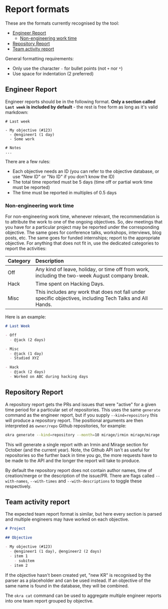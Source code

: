 # Report formats

These are the formats currently recognised by the tool:
- [Engineer Report](#engineer-report)
  - [Non-engineering work time](#non-engineering-work-time)
- [Repository Report](#repository-report)
- [Team activity report](#team-activity-report)

General formatting requirements:
- Only use the character `-` for bullet points (not `+` nor `*`)
- Use space for indentation (2 preferred)

## Engineer Report

Engineer reports should be in the following format. **Only a section called `Last week` is included by default** - the rest is free form as long as it's valid markdown:

```
# Last week

- My objective (#123)
  - @engineer1 (1 day)
  - Some work

# Notes
...
```

There are a few rules:
- Each objective needs an ID (you can refer to the objective database, or use "New ID" or "No ID" if you don't know the ID)
- The total time reported must be 5 days (time off or partial work time must be reported)
- The time must be reported in multiples of 0.5 days

### Non-engineering work time

For non-engineering work time, whenever relevant, the recommendation is to attribute the work to one of the ongoing objectives. So, dev meetings that you have for a particular project may be reported under the corresponding objective. The same goes for conference talks, workshops, interviews, blog posts, etc. The same goes for funded internships; report to the appropriate objective. For anything that does not fit in, use the dedicated categories to report the activities:

|   Category | Description  |
|:------------------|:-------------|
| Off      | Any kind of leave, holiday, or time off from work, including the two-week August company break. |
| Hack       | Time spent on Hacking Days. |
| Misc  | This includes any work that does not fall under specific objectives, including Tech Talks and All Hands. |

Here is an example:
```md
# Last Week

- Off
  - @jack (2 days)

- Misc
  - @jack (1 day)
  - Studied XYZ

- Hack
  - @jack (2 days)
  - Worked on ABC during hacking days
```

## Repository Report

A repository report gets the PRs and issues that were "active" for a given time period for a particular set of repositories. This uses the same `generate` command as the engineer report, but if you supply `--kind=repository` this will produce a repository report. The positional arguments are then interpreted as `owner/repo` Github repositories, for example:

```sh
okra generate --kind=repository --month=10 mirage/irmin mirage/mirage
```

This will generate a single report with an Irmin and Mirage section for October (and the current year). Note, the Github API isn't as useful for repositories so the further back in time you go, the more requests have to be made to the API and the longer the report will take to produce.

By default the repository report does not contain author names, time of creation/merge or the description of the issue/PR. There are flags called `--with-names`, `--with-times` and `--with-descriptions` to toggle these respectively.

## Team activity report

The expected team report format is similar, but here every section is parsed and multiple engineers may have worked on each objective.

```md
# Project

## Objective

- My objective (#123)
  - @engineer1 (1 day), @engineer2 (2 days)
  - item 1
    - subitem
  - item 2
```

If the objective hasn't been created yet, "new KR" is recognised by the parser as a placeholder and can be used instead. If an objective of the same name is found in the database, they will be combined.

The `okra cat` command can be used to aggregate multiple engineer reports into one team report grouped by objective.
